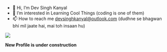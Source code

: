 - 👋 Hi, I’m Dev Singh Kanyal
- 👀 I’m interested in Learning Cool Things (coding is one of them)
- 📫 How to reach me devsinghkanyal@outlook.com (dudhne se bhagwan bhi mil jaate hai, mai toh insaan hu)

<p align="left"> <img src="https://komarev.com/ghpvc/?username=dev-singh-kanyal&label=Profile%20views&color=f90f0f&style=flat" /> </p>

**New Profile is under construction**
